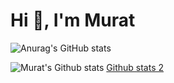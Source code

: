 # Hi 👋, I'm Murat

<!--
**Muratbzc/Muratbzc** is a ✨ _special_ ✨ repository because its `README.md` (this file) appears on your GitHub profile.

Here are some ideas to get you started:

- 🔭 I’m currently working on ...
- 🌱 I’m currently learning ...
- 👯 I’m looking to collaborate on ...
- 🤔 I’m looking for help with ...
- 💬 Ask me about ...
- 📫 How to reach me: ...
- 😄 Pronouns: ...
- ⚡ Fun fact: ...
-->


![Anurag's GitHub stats](https://github-readme-stats.vercel.app/api?username=anuraghazra&show_icons=true)


![Murat's Github stats](https://github-readme-stats.vercel.app/api?username=Muratbzc&show_icons=true&theme=gradient) 
[Github stats 2](https://github-readme-stats.vercel.app/api?username=kullanıcıadınız&show_icons=true&theme=radical)
